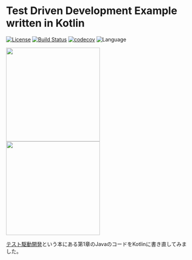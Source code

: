 # Test Driven Development Example written in Kotlin

[![License](https://img.shields.io/badge/License-Apache%202.0-blue.svg)](https://opensource.org/licenses/Apache-2.0)
[![Build Status](https://travis-ci.org/mnrn/tdd-example.svg?branch=master)](https://travis-ci.org/mnrn/tdd-example)
[![codecov](https://codecov.io/gh/mnrn/tdd-example/branch/master/graph/badge.svg)](https://codecov.io/gh/mnrn/tdd-example)
![Language](https://img.shields.io/badge/Language-Kotlin-orange)

<img src="https://images-na.ssl-images-amazon.com/images/I/719E-POor7L.jpg" 
width="256">
<img src="https://images-na.ssl-images-amazon.com/images/I/41pO5GqNtzL._AC_SY400_.jpg"
width="256">

[テスト駆動開発](https://shop.ohmsha.co.jp/shopdetail/000000004967/)という本にある第1章のJavaのコードをKotlinに書き直してみました。
